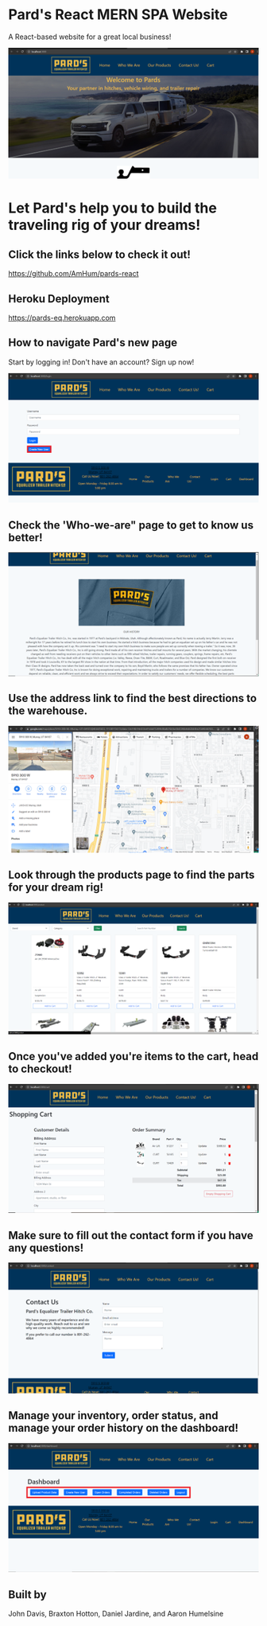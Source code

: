 # Pard's React MERN SPA Website

A React-based website for a great local business!

![Home Page](client/src/assets/Img/Home-page-SS.png)

# Let Pard's help you to build the traveling rig of your dreams!

## Click the links below to check it out!
https://github.com/AmHum/pards-react

## Heroku Deployment
https://pards-eq.herokuapp.com

## How to navigate Pard's new page
Start by logging in! Don't have an account? Sign up now!

![Login Page](client/src/assets/Img/Login-page-SS.png) 

## Check the 'Who-we-are" page to get to know us better!


![About Us](client/src/assets/Img/About-page-SS.png)

## Use the address link to find the best directions to the warehouse.


![Google Directions](client/src/assets/Img/Google-directions-SS.png)



## Look through the products page to find the parts for your dream rig!

![Products Page](client/src/assets/Img/Products-page-SS.png)


## Once you've added you're items to the cart, head to checkout!

![Payment Page](client/src/assets/Img/Cart-page-SS.png)


## Make sure to fill out the contact form if you have any questions!

![Contact Page](client/src/assets/Img/Contact-page-SS.png)

## Manage your inventory, order status, and manage your order history on the dashboard!

![Dashboard](client/src/assets/Img/Dashboard-page-SS.png)


## Built by

John Davis, Braxton Hotton, Daniel Jardine, and Aaron Humelsine
